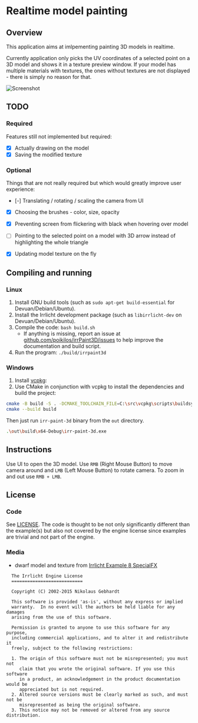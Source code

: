 # Realtime model painting

## Overview

This application aims at imlpementing painting 3D models in realtime.

Currently application only picks the UV coordinates of a selected point on a 3D model and shows it in a texture preview window.
If your model has multiple materials with textures, the ones without textures are not displayed - there is simply no reason for that.

![Screenshot](https://raw.githubusercontent.com/shybovycha/irrPaint3D/master/media/screenshot3.png)


## TODO

### Required

Features still not implemented but required:

- [x] Actually drawing on the model
- [x] Saving the modified texture

### Optional

Things that are not really required but which would greatly improve user experience:

- [-] Translating / rotating / scaling the camera from UI
- [x] Choosing the brushes - color, size, opacity
- [x] Preventing screen from flickering with black when hovering over model
- [ ] Pointing to the selected point on a model with 3D arrow instead of highlighting the whole triangle
- [x] Updating model texture on the fly


## Compiling and running

### Linux
1. Install GNU build tools (such as `sudo apt-get build-essential` for Devuan/Debian/Ubuntu).
2. Install the Irrlicht development package (such as `libirrlicht-dev` on Devuan/Debian/Ubuntu).
3. Compile the code: `bash build.sh`
   - If anything is missing, report an issue at [github.com/poikilos/irrPaint3D/issues](https://github.com/poikilos/irrPaint3D/issues) to help improve the documentation and build script.
4. Run the program: `./build/irrpaint3d`

### Windows
1. Install [vcpkg](https://github.com/microsoft/vcpkg/):
2. Use CMake in conjunction with vcpkg to install the dependencies and build the project:

```bash
cmake -B build -S . -DCMAKE_TOOLCHAIN_FILE=C:\src\vcpkg\scripts\buildsystems\vcpkg.cmake
cmake --build build
```

Then just run `irr-paint-3d` binary from the `out` directory.

```bash
.\out\build\x64-Debug\irr-paint-3d.exe
```


## Instructions

Use UI to open the 3D model. Use `RMB` (Right Mouse Button) to move camera around and `LMB` (Left Mouse Button) to rotate camera.
To zoom in and out use `RMB + LMB`.


## License

### Code

See [LICENSE](LICENSE). The code is thought to be not only significantly different than the example(s) but also not covered by the engine license since examples are trivial and not part of the engine.

### Media

* dwarf model and texture from [Irrlicht Example 8 SpecialFX](http://irrlicht.sourceforge.net/docu/example008.html)

```
  The Irrlicht Engine License
  ===========================

  Copyright (C) 2002-2015 Nikolaus Gebhardt

  This software is provided 'as-is', without any express or implied
  warranty.  In no event will the authors be held liable for any damages
  arising from the use of this software.

  Permission is granted to anyone to use this software for any purpose,
  including commercial applications, and to alter it and redistribute it
  freely, subject to the following restrictions:

  1. The origin of this software must not be misrepresented; you must not
     claim that you wrote the original software. If you use this software
     in a product, an acknowledgement in the product documentation would be
     appreciated but is not required.
  2. Altered source versions must be clearly marked as such, and must not be
     misrepresented as being the original software.
  3. This notice may not be removed or altered from any source distribution.
```
